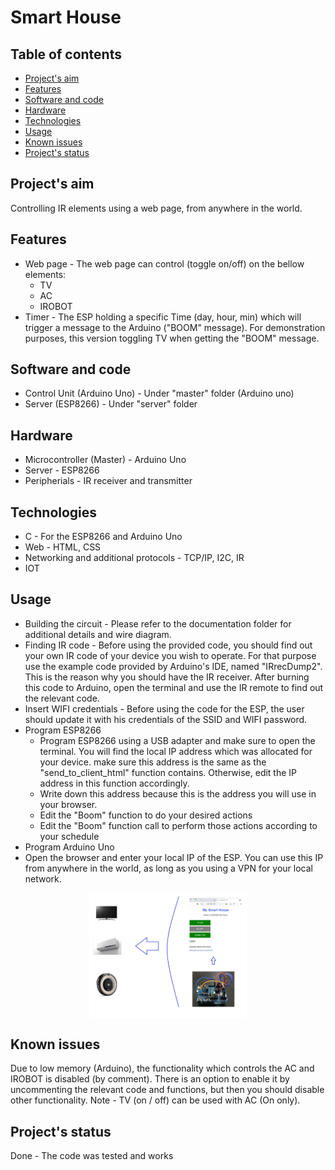 # Smart House
## Table of contents
* [Project's aim](#Project's-aim)
* [Features](#Features)
* [Software and code](#Software-and-code)
* [Hardware](#Hardware)
* [Technologies](#Technologies)
* [Usage](#Usage)
* [Known issues](#Known-issues)
* [Project's status](#Project's-status)

## Project's aim
Controlling IR elements using a web page, from anywhere in the world.

## Features
* Web page - The web page can control (toggle on/off) on the bellow elements:
	* TV
	* AC
	* IROBOT
* Timer - The ESP holding a specific Time (day, hour, min) which will trigger a message to the Arduino ("BOOM" message). For demonstration purposes, this version toggling TV when getting the "BOOM" message.

## Software and code
* Control Unit (Arduino Uno) - Under "master" folder (Arduino uno)
* Server (ESP8266) - Under "server" folder

## Hardware
* Microcontroller (Master) - Arduino Uno
* Server - ESP8266
* Peripherials - IR receiver and transmitter

## Technologies
* C - For the ESP8266 and Arduino Uno
* Web - HTML, CSS
* Networking and additional protocols - TCP/IP, I2C, IR
* IOT

## Usage
* Building the circuit - Please refer to the documentation folder for additional details and wire diagram.
* Finding IR code - Before using the provided code, you should find out your own IR code of your device you wish to operate. For that purpose use the example code provided by Arduino's IDE, named "IRrecDump2". This is the reason why you should have the IR receiver. After burning this code to Arduino, open the terminal and use the IR remote to find out the relevant code.
* Insert WIFI credentials - Before using the code for the ESP, the user should update it with his credentials of the SSID and WIFI password.
* Program ESP8266 
	* Program ESP8266 using a USB adapter and make sure to open the terminal. You will find the local IP address which was allocated for your device. make sure this address is the same as the "send_to_client_html" function contains. Otherwise, edit the IP address in this function accordingly.
	* Write down this address because this is the address you will use in your browser.
	* Edit the "Boom" function to do your desired actions
	* Edit the "Boom" function call to perform those actions according to your schedule
* Program Arduino Uno
* Open the browser and enter your local IP of the ESP. You can use this IP from anywhere in the world, as long as you using a VPN for your local network.


<kbd>
  <img style="display: block;margin-left: auto;margin-right: auto; width: 50%; height: 50%;" src="https://github.com/gy-m/Arduino_Uno/raw/master/Projects/02_Smart_House/Documentation/Ilustration.bmp">
</kbd>


## Known issues
Due to low memory (Arduino), the functionality which controls the AC and IROBOT is disabled (by comment). There is an option to enable it by uncommenting the relevant code and functions, but then you should disable other functionality.
Note - TV (on / off) can be used with AC (On only).

## Project's status
Done - The code was tested and works